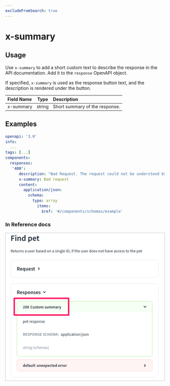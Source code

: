 ```yaml
---
excludeFromSearch: true
---
```


# x-summary

## Usage

Use `x-summary` to add a short custom text to describe the response in the API documentation. Add it to the `response` OpenAPI object.

If specified, `x-summary` is used as the response button text, and the description is rendered under the button.

| Field Name |  Type  | Description                    |
| :--------- | :----: | :----------------------------- |
| x-summary  | string | Short summary of the response. |

## Examples

```yaml
openapi: '3.0'
info:
  ...
tags: [...]
components:
  responses:
   '400':
      description: "Bad Request. The request could not be understood by the server due to malformed syntax. A possible reason might be that the request contains Unicode characters that cannot be processed."
      x-summary: Bad request
      content:
        application/json:
          schema:
            type: array
              items:
                $ref: '#/components/schemas/example'
```

### In Reference docs

![Custom summary text for a response](./images/x-summary.png)
